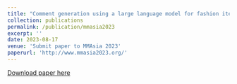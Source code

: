 ```yaml
---
title: "Comment generation using a large language model for fashion item recommendation (Preprint)"
collection: publications
permalink: /publication/mmasia2023
excerpt: ''
date: 2023-08-17
venue: 'Submit paper to MMAsia 2023'
paperurl: 'http://www.mmasia2023.org/'
---
```


[Download paper here](http://ryozomasukawa.github.io/files/ACM_投稿版_佐藤.pdf)
